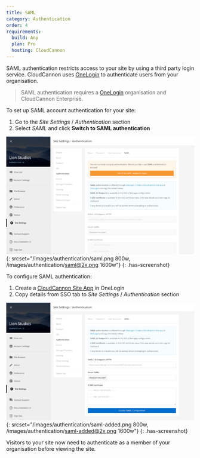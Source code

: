```yaml
---
title: SAML
category: Authentication
order: 4
requirements:
  build: Any
  plan: Pro
  hosting: CloudCannon
---
```


SAML authentication restricts access to your site by using a third party login service. CloudCannon uses [OneLogin](https://www.onelogin.com/connector/cloudcannonsite-single-sign-on) to authenticate users from your organisation.

> SAML authentication requires a [OneLogin](https://www.onelogin.com/connector/cloudcannonsite-single-sign-on) organisation and CloudCannon Enterprise.

To set up SAML account authentication for your site:

1. Go to the *Site Settings* / *Authentication* section
2. Select *SAML* and click **Switch to SAML authentication**

![SAML authentication](/images/authentication/saml.png){: srcset="/images/authentication/saml.png 800w, /images/authentication/saml@2x.png 1600w"}
{: .has-screenshot}

To configure SAML authentication:

1. Create a [CloudCannon Site App](https://www.onelogin.com/connector/cloudcannonsite-single-sign-on) in OneLogin
2. Copy details from SSO tab to *Site Settings* / *Authentication* section

![Adding SAML configuration](/images/authentication/saml-added.png){: srcset="/images/authentication/saml-added.png 800w, /images/authentication/saml-added@2x.png 1600w"}
{: .has-screenshot}

Visitors to your site now need to authenticate as a member of your organisation before viewing the site.
